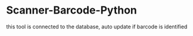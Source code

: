 # Scanner-Barcode-Python

this tool is connected to the database, auto update if barcode is identified

